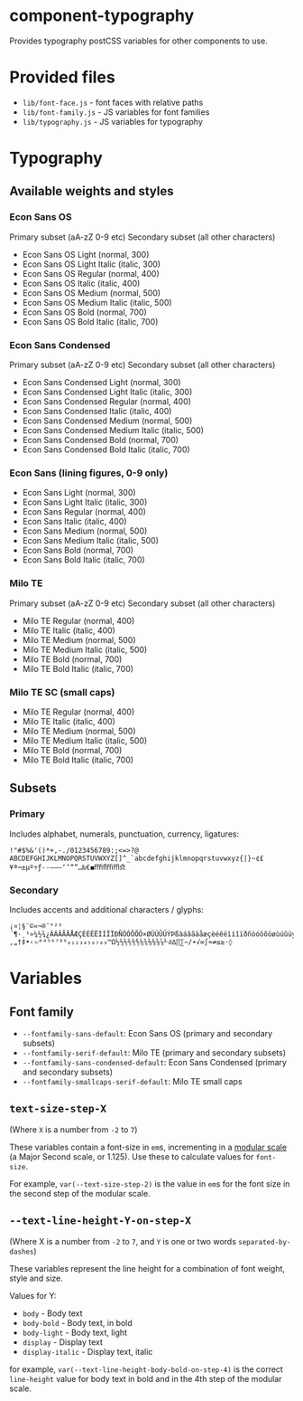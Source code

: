 # component-typography

Provides typography postCSS variables for other components to use.

# Provided files

* `lib/font-face.js` - font faces with relative paths
* `lib/font-family.js` - JS variables for font families
* `lib/typography.js` - JS variables for typography

# Typography

## Available weights and styles
### Econ Sans OS
Primary subset (aA-zZ 0-9 etc)
Secondary subset (all other characters)
  * Econ Sans OS Light (normal, 300)
  * Econ Sans OS Light Italic (italic, 300)
  * Econ Sans OS Regular (normal, 400)
  * Econ Sans OS Italic (italic, 400)
  * Econ Sans OS Medium (normal, 500)
  * Econ Sans OS Medium Italic (italic, 500)
  * Econ Sans OS Bold (normal, 700)
  * Econ Sans OS Bold Italic (italic, 700)

### Econ Sans Condensed
Primary subset (aA-zZ 0-9 etc)
Secondary subset (all other characters)
  * Econ Sans Condensed Light (normal, 300)
  * Econ Sans Condensed Light Italic (italic, 300)
  * Econ Sans Condensed Regular (normal, 400)
  * Econ Sans Condensed Italic (italic, 400)
  * Econ Sans Condensed Medium (normal, 500)
  * Econ Sans Condensed Medium Italic (italic, 500)
  * Econ Sans Condensed Bold (normal, 700)
  * Econ Sans Condensed Bold Italic (italic, 700)

### Econ Sans (lining figures, 0-9 only)
  * Econ Sans Light (normal, 300)
  * Econ Sans Light Italic (italic, 300)
  * Econ Sans Regular (normal, 400)
  * Econ Sans Italic (italic, 400)
  * Econ Sans Medium (normal, 500)
  * Econ Sans Medium Italic (italic, 500)
  * Econ Sans Bold (normal, 700)
  * Econ Sans Bold Italic (italic, 700)

### Milo TE
Primary subset (aA-zZ 0-9 etc)
Secondary subset (all other characters)
  * Milo TE Regular (normal, 400)
  * Milo TE Italic (italic, 400)
  * Milo TE Medium (normal, 500)
  * Milo TE Medium Italic (italic, 500)
  * Milo TE Bold (normal, 700)
  * Milo TE Bold Italic (italic, 700)

### Milo TE SC (small caps)
  * Milo TE Regular (normal, 400)
  * Milo TE Italic (italic, 400)
  * Milo TE Medium (normal, 500)
  * Milo TE Medium Italic (italic, 500)
  * Milo TE Bold (normal, 700)
  * Milo TE Bold Italic (italic, 700)

## Subsets
### Primary
Includes alphabet, numerals, punctuation, currency, ligatures:
```
!"#$%&'()*+,-./0123456789:;<=>?@ ABCDEFGHIJKLMNOPQRSTUVWXYZ[]^_`abcdefghijklmnopqrstuvwxyz{|}~¢£¥ª¬±µº÷ƒ‐‑‒–—‘’“”…‰€◼ﬀﬁﬂﬃﬄﬆ
```

### Secondary
Includes accents and additional characters / glyphs:
```
¡¤¦§¨©«¬®¯°²³´¶·¸¹»¼½¾¿ÀÁÂÃÄÅÆÇÈÉÊËÌÍÎÏÐÑÒÓÔÕÖ×ØÙÚÛÜÝÞßàáâãäåæçèéêëìíîïðñòóôõöøùúûüýþÿĀāĂăĄąĆćĈĉĊċČčĎďĐđĒēĔĕĖėĘęĚěĜĝĞğĠġĢģĤĥĦħĨĩĪīĬĭĮįİıĲĳĴĵĶķĸĹĺĻļĽľĿŀŁłŃńŅņŇňŉŊŋŌōŎŏŐőŒœŔŕŖŗŘřŚśŜŝŞşŠšŢţŤťŦŧŨũŪūŬŭŮůŰűŲųŴŵŶŷŸŹźŻżŽžſƏƵƶǢǣǺǻǼǽǾǿȘșȚțȲȳȷəʻʼˆˇˉ˘˙˚˛˜˝̧̨̦̀́̂̃̄̆̇̈̊̋̌̒̓ΔΩπẀẁẂẃẄẅẊẋỲỳ​‚„†‡•‹›⁄⁰⁴⁵⁶⁷⁸⁹₀₁₂₃₄₅₆₇₈₉™Ω⅓⅔⅕⅖⅗⅘⅙⅚⅛⅜⅝⅞⅟∂∆∏∑−∕∙√∞∫≈≠≤≥⋅◊
```

# Variables

## Font family

 * `--fontfamily-sans-default`: Econ Sans OS (primary and secondary subsets)
 * `--fontfamily-serif-default`: Milo TE (primary and secondary subsets)
 * `--fontfamily-sans-condensed-default`: Econ Sans Condensed (primary and secondary subsets)
 * `--fontfamily-smallcaps-serif-default`: Milo TE small caps

## `text-size-step-X`

(Where `X` is a number from `-2` to `7`)

These variables contain a font-size in  `em`s, incrementing in a [modular scale](http://www.modularscale.com/?20&px&1.125&web&text) (a Major Second scale, or 1.125). Use these to calculate values for `font-size`.

For example, `var(--text-size-step-2)` is the value in `em`s for the font size in the second step of the modular scale.


## `--text-line-height-Y-on-step-X`

(Where X is a number from `-2` to `7`, and `Y` is one or two words `separated-by-dashes`)

These variables represent the line height for a combination of font weight, style and size.

Values for Y:

 * `body` - Body text
 * `body-bold` - Body text, in bold
 * `body-light` - Body text, light
 * `display` - Display text
 * `display-italic` - Display text, italic

for example, `var(--text-line-height-body-bold-on-step-4)` is the correct `line-height` value for body text in bold and in the 4th step of the modular scale.
